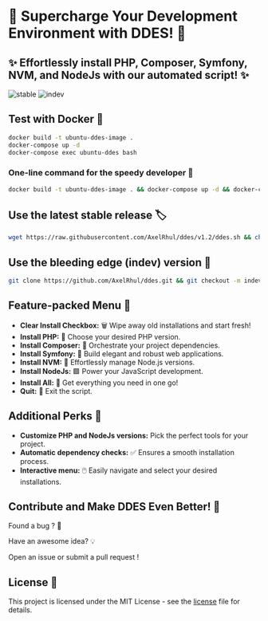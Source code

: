 # 🚀 **Supercharge Your Development Environment with DDES!** 🚀

## ✨ **Effortlessly install PHP, Composer, Symfony, NVM, and NodeJs with our automated script!** ✨

![stable](https://img.shields.io/badge/Stable%20Version-1.2-blue)
![indev](https://img.shields.io/badge/InDev%20Version-1.3-red)

## Test with Docker 🐳

```bash
docker build -t ubuntu-ddes-image .
docker-compose up -d
docker-compose exec ubuntu-ddes bash
```

### One-line command for the speedy developer 💨

```bash
docker build -t ubuntu-ddes-image . && docker-compose up -d && docker-compose exec ubuntu-ddes bash
```

## Use the latest stable release 🏷️

```bash
wget https://raw.githubusercontent.com/AxelRhul/ddes/v1.2/ddes.sh && chmod +x ddes.sh && ./ddes.sh && source ~/.bashrc && sudo rm -f ddes.sh
```

## Use the bleeding edge (indev) version 🧪

```bash
git clone https://github.com/AxelRhul/ddes.git && git checkout -m indev && cd ddes/ && chmod +x ddes.sh && ./ddes.sh && source ~/.bashrc
```

## Feature-packed Menu 🧰

- **Clear Install Checkbox:**  🗑️  Wipe away old installations and start fresh!
- **Install PHP:**  🐘  Choose your desired PHP version.
- **Install Composer:** 🎼  Orchestrate your project dependencies.
- **Install Symfony:** 🗼  Build elegant and robust web applications.
- **Install NVM:**  🔄  Effortlessly manage Node.js versions.
- **Install NodeJs:**  🟩  Power your JavaScript development.
- **Install All:**  🚀  Get everything you need in one go!
- **Quit:**  🚪  Exit the script.

## Additional Perks 🎉

- **Customize PHP and NodeJs versions:**  Pick the perfect tools for your project.
- **Automatic dependency checks:**  ✅  Ensures a smooth installation process.
- **Interactive menu:**  🖱️  Easily navigate and select your desired installations.

## Contribute and Make DDES Even Better! 🤝

Found a bug ? 🐛  

Have an awesome idea? 💡  

Open an issue or submit a pull request !

## License 📜

This project is licensed under the MIT License - see the [license](LICENCE.md) file for details.
